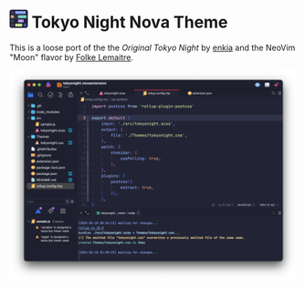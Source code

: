 # <img src="extension.png" width="32px" height="32px"> Tokyo Night Nova Theme

This is a loose port of the the _Original Tokyo Night_ by [enkia](https://github.com/enkia/tokyo-night-vscode-theme) and the NeoVim "Moon" flavor by [Folke Lemaitre](https://github.com/folke/tokyonight.nvim).

![Tokyo Night](./screenshot.png)

